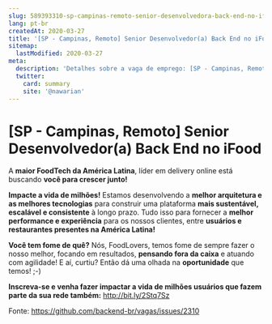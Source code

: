 ```yaml
---
slug: 589393310-sp-campinas-remoto-senior-desenvolvedora-back-end-no-ifood
lang: pt-br
createdAt: 2020-03-27
title: '[SP - Campinas, Remoto] Senior Desenvolvedor(a) Back End no iFood - Vaga de Emprego'
sitemap:
  lastModified: 2020-03-27
meta:
  description: 'Detalhes sobre a vaga de emprego: [SP - Campinas, Remoto] Senior Desenvolvedor(a) Back End no iFood'
  twitter:
    card: summary
    site: '@nawarian'
---
```


# [SP - Campinas, Remoto] Senior Desenvolvedor(a) Back End no iFood

A **maior FoodTech da América Latina**, líder em delivery online está buscando **você para crescer junto!**

**Impacte a vida de milhões!** Estamos desenvolvendo a **melhor arquitetura e as melhores tecnologias** para construir uma plataforma **mais sustentável, escalável e consistente** à longo prazo. Tudo isso para fornecer a **melhor performance e experiência** para os nossos clientes, entre **usuários e restaurantes presentes na América Latina!**

**Você tem fome de quê?** Nós, FoodLovers, temos fome de sempre fazer o nosso melhor, focando em resultados, **pensando fora da caixa** e atuando com agilidade! E aí, curtiu? Então dá uma olhada na **oportunidade** que temos! ;-)

**Inscreva-se e venha fazer impactar a vida de milhões usuários que fazem parte da sua rede também:** http://bit.ly/2Stq7Sz

Fonte: https://github.com/backend-br/vagas/issues/2310